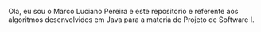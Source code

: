 Ola, eu sou o Marco Luciano Pereira e este repositorio e referente aos algoritmos desenvolvidos em Java para a materia de Projeto de Software I.

